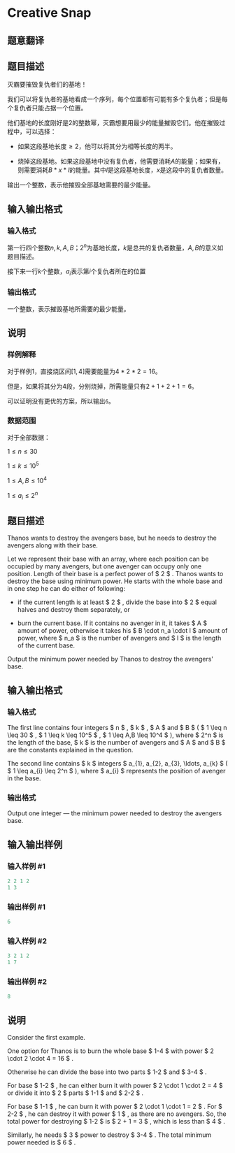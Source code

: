 # Creative Snap

## 题意翻译

## 题目描述

灭霸要摧毁复仇者们的基地！

我们可以将复仇者的基地看成一个序列，每个位置都有可能有多个复仇者；但是每个复仇者只能占据一个位置。

他们基地的长度刚好是$2$的整数幂，灭霸想要用最少的能量摧毁它们。他在摧毁过程中，可以选择：

- 如果这段基地长度$\ge 2$，他可以将其分为相等长度的两半。

- 烧掉这段基地。如果这段基地中没有复仇者，他需要消耗$A$的能量；如果有，则需要消耗$B*x*l$的能量。其中$l$是这段基地长度，$x$是这段中的复仇者数量。

输出一个整数，表示他摧毁全部基地需要的最少能量。

## 输入输出格式

### 输入格式

第一行四个整数$n,k,A,B$；$2^n$为基地长度，$k$是总共的复仇者数量，$A,B$的意义如题目描述。

接下来一行$k$个整数，$a_i$表示第$i$个复仇者所在的位置

### 输出格式

一个整数，表示摧毁基地所需要的最少能量。

## 说明

### 样例解释

对于样例1，直接烧区间$[1,4]$需要能量为$4*2*2=16$。

但是，如果将其分为$4$段，分别烧掉，所需能量只有$2+1+2+1=6$。

可以证明没有更优的方案，所以输出`6`。

### 数据范围

对于全部数据：

$1\le n \le 30$

$1\le k \le 10^5$

$1\le A,B \le 10^4$

$1\le a_i \le 2^n$

## 题目描述

Thanos wants to destroy the avengers base, but he needs to destroy the avengers along with their base.

Let we represent their base with an array, where each position can be occupied by many avengers, but one avenger can occupy only one position. Length of their base is a perfect power of $ 2 $ . Thanos wants to destroy the base using minimum power. He starts with the whole base and in one step he can do either of following:

- if the current length is at least $ 2 $ , divide the base into $ 2 $ equal halves and destroy them separately, or

- burn the current base. If it contains no avenger in it, it takes $ A $ amount of power, otherwise it takes his $ B \cdot n_a \cdot l $ amount of power, where $ n_a $ is the number of avengers and $ l $ is the length of the current base.

Output the minimum power needed by Thanos to destroy the avengers' base.

## 输入输出格式

### 输入格式

The first line contains four integers $ n $ , $ k $ , $ A $ and $ B $ ( $ 1 \leq n \leq 30 $ , $ 1 \leq k \leq 10^5 $ , $ 1 \leq A,B \leq 10^4 $ ), where $ 2^n $ is the length of the base, $ k $ is the number of avengers and $ A $ and $ B $ are the constants explained in the question.

The second line contains $ k $ integers $ a_{1}, a_{2}, a_{3}, \ldots, a_{k} $ ( $ 1 \leq a_{i} \leq 2^n $ ), where $ a_{i} $ represents the position of avenger in the base.

### 输出格式

Output one integer — the minimum power needed to destroy the avengers base.

## 输入输出样例

### 输入样例 #1

```cpp
2 2 1 2
1 3

```
### 输出样例 #1

```cpp
6

```
### 输入样例 #2

```cpp
3 2 1 2
1 7

```
### 输出样例 #2

```cpp
8

```
## 说明

Consider the first example.

One option for Thanos is to burn the whole base $ 1-4 $ with power $ 2 \cdot 2 \cdot 4 = 16 $ .

Otherwise he can divide the base into two parts $ 1-2 $ and $ 3-4 $ .

For base $ 1-2 $ , he can either burn it with power $ 2 \cdot 1 \cdot 2 = 4 $ or divide it into $ 2 $ parts $ 1-1 $ and $ 2-2 $ .

For base $ 1-1 $ , he can burn it with power $ 2 \cdot 1 \cdot 1 = 2 $ . For $ 2-2 $ , he can destroy it with power $ 1 $ , as there are no avengers. So, the total power for destroying $ 1-2 $ is $ 2 + 1 = 3 $ , which is less than $ 4 $ .

Similarly, he needs $ 3 $ power to destroy $ 3-4 $ . The total minimum power needed is $ 6 $ .

